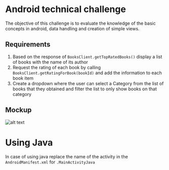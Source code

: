 # Android technical challenge

The objective of this challenge is to evaluate the knowledge of the basic concepts in android, data handling
and creation of simple views.

## Requirements

1. Based on the response of `BooksClient.getTopRatedBooks()` display a list of books with the name of its author
2. Request the rating of each book by calling `BooksClient.getRatingForBook(bookId)` and add the information to each book item
3. Create a dropdown where the user can select a Category from the list of books that they obtained and filter the list to only show books on that category

## Mockup

 ![alt text](https://raw.githubusercontent.com/miguelvillasenor/bookschallenge/master/Mockup.png "Mockup")
 
 
# Using Java

In case of using java replace the name of the activity in the `AndroidManifest.xml` for `.MainActivityJava`

